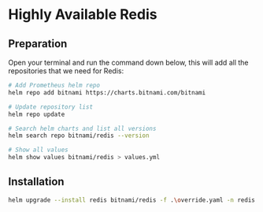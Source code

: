 # Highly Available Redis

## Preparation
Open your terminal and run the command down below, this will add all the repositories that we need for Redis:

```bash
# Add Prometheus helm repo
helm repo add bitnami https://charts.bitnami.com/bitnami

# Update repository list
helm repo update

# Search helm charts and list all versions
helm search repo bitnami/redis --version

# Show all values
helm show values bitnami/redis > values.yml 
```

## Installation

```bash
helm upgrade --install redis bitnami/redis -f .\override.yaml -n redis --create-namespace
```